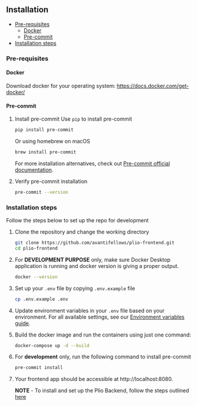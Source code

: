## Installation

- [Pre-requisites](#pre-requisites)
  - [Docker](#docker)
  - [Pre-commit](#pre-commit)
- [Installation steps](#installation-steps)

### Pre-requisites
#### Docker
Download docker for your operating system: https://docs.docker.com/get-docker/

#### Pre-commit
1. Install pre-commit
    Use `pip` to install pre-commit
    ```sh
    pip install pre-commit
    ```

    Or using homebrew on macOS
    ```sh
    brew install pre-commit
    ```

    For more installation alternatives, check out [Pre-commit official documentation](https://pre-commit.com/#install).
2. Verify pre-commit installation
    ```sh
    pre-commit --version
    ```

### Installation steps
Follow the steps below to set up the repo for development
1. Clone the repository and change the working directory
    ```sh
    git clone https://github.com/avantifellows/plio-frontend.git
    cd plio-frontend
    ```
2. For **DEVELOPMENT PURPOSE** only, make sure Docker Desktop application is running and docker version is giving a proper output.
    ```sh
    docker --version
    ```
3. Set up your `.env` file by copying `.env.example` file
    ```sh
    cp .env.example .env
    ```
4. Update environment variables in your `.env` file based on your environment. For all available settings, see our [Environment variables guide](ENV.md).
5. Build the docker image and run the containers using just one command:
    ```sh
    docker-compose up -d --build
    ```
6. For **development** only, run the following command to install pre-commit
    ```sh
    pre-commit install
    ```
7.  Your frontend app should be accessible at http://localhost:8080.

    **NOTE** - To install and set up the Plio Backend, follow the steps outlined [here](https://github.com/avantifellows/plio-backend#readme)
